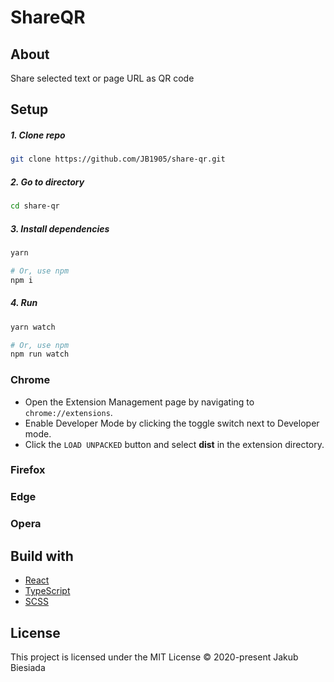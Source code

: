 # ShareQR

## About
Share selected text or page URL as QR code

## Setup

##### 1. Clone repo

```sh
git clone https://github.com/JB1905/share-qr.git
```

##### 2. Go to directory

```sh
cd share-qr
```

##### 3. Install dependencies

```sh
yarn

# Or, use npm
npm i
```

##### 4. Run

```sh
yarn watch

# Or, use npm
npm run watch
```

### Chrome

- Open the Extension Management page by navigating to `chrome://extensions`.
- Enable Developer Mode by clicking the toggle switch next to Developer mode.
- Click the `LOAD UNPACKED` button and select **dist** in the extension directory.


### Firefox

### Edge

### Opera

## Build with

- [React](https://reactjs.org/)
- [TypeScript](https://www.typescriptlang.org/)
- [SCSS](https://sass-lang.com/)

## License

This project is licensed under the MIT License © 2020-present Jakub Biesiada

